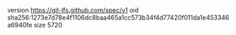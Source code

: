 version https://git-lfs.github.com/spec/v1
oid sha256:1273e7d78e4f1106dc8baa465a1cc573b34f4d77420f011da1e453346a6940fe
size 5720
